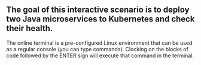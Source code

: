 ## The goal of this interactive scenario is to deploy two Java microservices to Kubernetes and check their health.

The online terminal is a pre-configured Linux environment that can be used as a regular console (you can type commands). Clocking on the blocks of code followed by the ENTER sign will execute that command in the terminal.
